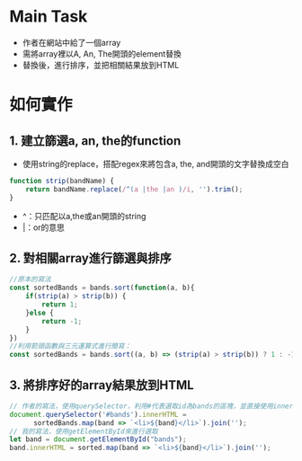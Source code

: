 # Main Task
* 作者在網站中給了一個array
* 需將array裡以A, An, The開頭的element替換
* 替換後，進行排序，並把相關結果放到HTML

# 如何實作
## 1. 建立篩選a, an, the的function
* 使用string的replace，搭配regex來將包含a, the, and開頭的文字替換成空白
```javascript
function strip(bandName) {
    return bandName.replace(/^(a |the |an )/i, '').trim();
}
```
* ^：只匹配以a,the或an開頭的string
* |：or的意思

## 2. 對相關array進行篩選與排序
```javascript
//原本的寫法
const sortedBands = bands.sort(function(a, b){
    if(strip(a) > strip(b)) {
        return 1;
    }else {
        return -1;
    }
})
//利用箭頭函數與三元運算式進行簡寫：
const sortedBands = bands.sort((a, b) => (strip(a) > strip(b)) ? 1 : -1);
```

## 3. 將排序好的array結果放到HTML
```javascript
// 作者的寫法，使用querySelector，利用#代表選取id為bands的區塊，並直接使用innerHTML，將程式碼直接丟進去
document.querySelector('#bands').innerHTML = 
      sortedBands.map(band => `<li>${band}</li>`).join('');
// 我的寫法，使用getElementById來進行選取
let band = document.getElementById("bands");
band.innerHTML = sorted.map(band => `<li>${band}</li>`).join('');
```
